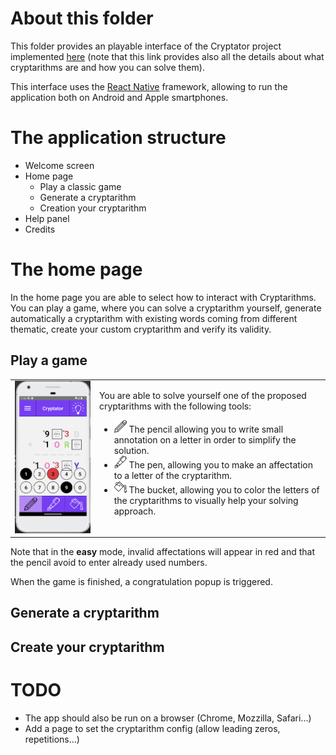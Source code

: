 # About this folder

This folder provides an playable interface of the Cryptator project implemented [here](https://github.com/arnaud-m/cryptator) (note that this link provides also all the details about what cryptarithms are and how you can solve them). 

This interface uses the [React Native](https://reactnative.dev/) framework, allowing to run the application both on Android and Apple smartphones. 

# The application structure

- Welcome screen
- Home page
  - Play a classic game
  - Generate a cryptarithm
  - Creation your cryptarithm
- Help panel
- Credits

# The home page
In the home page you are able to select how to interact with Cryptarithms. You can play a game, where you can solve a cryptarithm yourself, generate automatically a cryptarithm with existing words coming from different thematic, create your custom cryptarithm and verify its validity.

## Play a game


<table>
  <tbody>
    <tr>
      <td>
      <img src="readmeImages/sendmoremoney.png" alt="sendmoremoney" width="300"> 
      </td>
      <td>
          You are able to solve yourself one of the proposed cryptarithms with the following tools:  
        <ul>
        <li>
          <img src="font/icons/pencil.svg" alt="the bucket" width="20" style="background:white"/> The pencil allowing you to write small annotation on a letter in order to simplify the solution.
        </li>
        <li>
          <img src="font/icons/pen.svg" alt="the bucket" width="20" style="background:white"/> The pen, allowing you to make an affectation to a letter of the cryptarithm.
        </li>
        <li>
          <img src="font/icons/bucket.svg" alt="the bucket" width="20" style="background:white"/> The bucket, allowing you to color the letters of the cryptarithms to visually help your solving approach.
        </li>
        </ul>
      </td>
    </tr>
  </tbody>
</table>


<!-- -  [![Watch the video](https://i.imgur.com/vKb2F1B.png)](https://youtu.be/vt5fpE0bzSY) -->


Note that in the **easy** mode, invalid affectations will appear in red and that the pencil avoid to enter already used numbers.

When the game is finished, a congratulation popup is triggered.

## Generate a cryptarithm

## Create your cryptarithm
  

# TODO

- The app should also be run on a browser (Chrome, Mozzilla, Safari...)
- Add a page to set the cryptarithm config (allow leading zeros, repetitions...)
